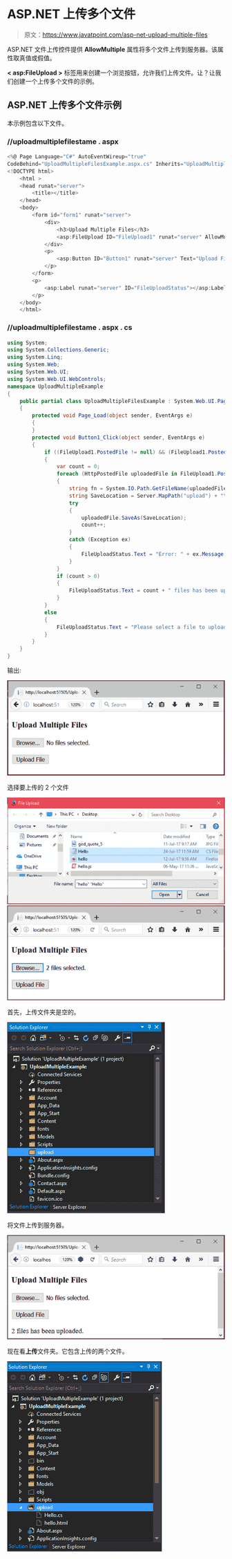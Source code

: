 # ASP.NET 上传多个文件

> 原文：<https://www.javatpoint.com/asp-net-upload-multiple-files>

ASP.NET 文件上传控件提供 **AllowMultiple** 属性将多个文件上传到服务器。该属性取真值或假值。

**< asp:FileUpload >** 标签用来创建一个浏览按钮，允许我们上传文件。让？让我们创建一个上传多个文件的示例。

## ASP.NET 上传多个文件示例

本示例包含以下文件。

### //uploadmultiplefilestame . aspx

```cs
<%@ Page Language="C#" AutoEventWireup="true" 
CodeBehind="UploadMultipleFilesExample.aspx.cs" Inherits="UploadMultipleExample.UploadMultipleFilesExample" %>
<!DOCTYPE html>  
    <html >  
    <head runat="server">  
        <title></title>  
    </head>  
    <body>  
        <form id="form1" runat="server">  
            <div>  
                <h3>Upload Multiple Files</h3>  
                <asp:FileUpload ID="FileUpload1" runat="server" AllowMultiple="true" />  
            </div>  
            <p>  
                <asp:Button ID="Button1" runat="server" Text="Upload File" OnClick="Button1_Click" />  
            </p>  
        </form>  
        <p>  
            <asp:Label runat="server" ID="FileUploadStatus"></asp:Label>  
        </p>  
    </body>  
    </html>  

```

### //uploadmultiplefilestame . aspx . cs

```cs
using System;
using System.Collections.Generic;
using System.Linq;
using System.Web;
using System.Web.UI;
using System.Web.UI.WebControls;
namespace UploadMultipleExample
{
    public partial class UploadMultipleFilesExample : System.Web.UI.Page
    {
        protected void Page_Load(object sender, EventArgs e)
        {
        }
        protected void Button1_Click(object sender, EventArgs e)
        {
            if ((FileUpload1.PostedFile != null) && (FileUpload1.PostedFile.ContentLength > 0))
            {
                var count = 0;
                foreach (HttpPostedFile uploadedFile in FileUpload1.PostedFiles)
                {
                    string fn = System.IO.Path.GetFileName(uploadedFile.FileName);
                    string SaveLocation = Server.MapPath("upload") + "\\" + fn;
                    try
                    {
                        uploadedFile.SaveAs(SaveLocation);
                        count++;
                    }
                    catch (Exception ex)
                    {
                        FileUploadStatus.Text = "Error: " + ex.Message;
                    }
                }
                if (count > 0)
                {
                    FileUploadStatus.Text = count + " files has been uploaded.";
                }
            }
            else
            {
                FileUploadStatus.Text = "Please select a file to upload.";
            }
        }
    }
}

```

输出:

![ASP Net Upload Multiple File 1](img/247b5138284e0849c0dd5c7bec432cc9.png)

选择要上传的 2 个文件

![ASP Net Upload Multiple File 2](img/ecad757d3f79bcba9ccf13615ce7f3d6.png)
![ASP Net Upload Multiple File 3](img/2d87cbb8a8da3ad2e1928c50e3afb4ac.png)

首先，上传文件夹是空的。

![ASP Net Upload Multiple File 4](img/b9849d2b75eb764aadff48f88664ef71.png)

将文件上传到服务器。

![ASP Net Upload Multiple File 5](img/730ff87e58c242cc9e894f0bd1bebb53.png)

现在看**上传**文件夹。它包含上传的两个文件。

![ASP Net Upload Multiple File 6](img/1590d1e66ce80bd17ccbb87f6d1d682e.png)